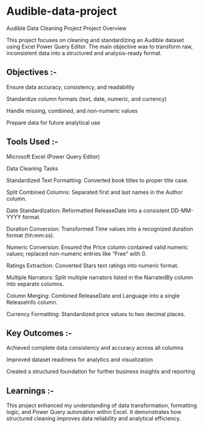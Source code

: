 # Audible-data-project
Audible Data Cleaning Project
Project Overview

This project focuses on cleaning and standardizing an Audible dataset using Excel Power Query Editor. The main objective was to transform raw, inconsistent data into a structured and analysis-ready format.

## Objectives :-

Ensure data accuracy, consistency, and readability

Standardize column formats (text, date, numeric, and currency)

Handle missing, combined, and non-numeric values

Prepare data for future analytical use

## Tools Used :-

Microsoft Excel (Power Query Editor)

Data Cleaning Tasks

Standardized Text Formatting: Converted book titles to proper title case.

Split Combined Columns: Separated first and last names in the Author column.

Date Standardization: Reformatted ReleaseDate into a consistent DD-MM-YYYY format.

Duration Conversion: Transformed Time values into a recognized duration format (hh:mm:ss).

Numeric Conversion: Ensured the Price column contained valid numeric values; replaced non-numeric entries like “Free” with 0.

Ratings Extraction: Converted Stars text ratings into numeric format.

Multiple Narrators: Split multiple narrators listed in the NarratedBy column into separate columns.

Column Merging: Combined ReleaseDate and Language into a single ReleaseInfo column.

Currency Formatting: Standardized price values to two decimal places.

## Key Outcomes :-

Achieved complete data consistency and accuracy across all columns

Improved dataset readiness for analytics and visualization

Created a structured foundation for further business insights and reporting

## Learnings :-

This project enhanced my understanding of data transformation, formatting logic, and Power Query automation within Excel. It demonstrates how structured cleaning improves data reliability and analytical efficiency.

